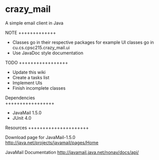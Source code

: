 crazy_mail
==========

A simple email client in Java

NOTE
+++++++++++++<br/>
- Classes go in their respective packages for example UI classes go in cu.cs.cpsc215.crazy_mail.ui
- Use JavaDoc style documentation


TODO
+++++++++++++++++<br/>
<ul>
	
<li> Update this wiki</li>
<li>Create a tasks list</li>
<li> Implement UIs</li>
<li>Finish incomplete classes</li>

</ul>

Dependencies<br/>
+++++++++++++++++<br/>
<ul>
	
<li> JavaMail 1.5.0</li>
<li>JUnit 4.0</li>


</ul>



Resources
+++++++++++++++++++++<br/>

Download page for JavaMail-1.5.0 http://java.net/projects/javamail/pages/Home<br/>

JavaMail Documentation http://javamail.java.net/nonav/docs/api/<br/>